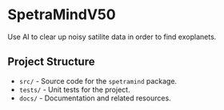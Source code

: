 # SpetraMindV50

Use AI to clear up noisy satilite data in order to find exoplanets.

## Project Structure

- `src/` - Source code for the `spetramind` package.
- `tests/` - Unit tests for the project.
- `docs/` - Documentation and related resources.

